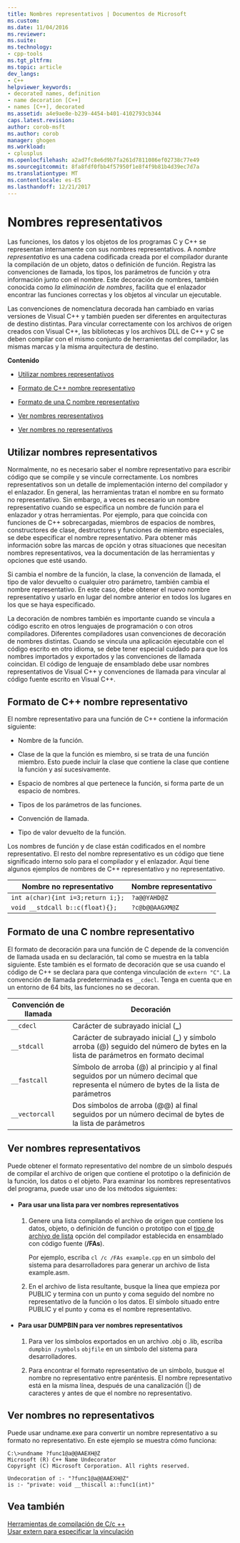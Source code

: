 ```yaml
---
title: Nombres representativos | Documentos de Microsoft
ms.custom: 
ms.date: 11/04/2016
ms.reviewer: 
ms.suite: 
ms.technology:
- cpp-tools
ms.tgt_pltfrm: 
ms.topic: article
dev_langs:
- C++
helpviewer_keywords:
- decorated names, definition
- name decoration [C++]
- names [C++], decorated
ms.assetid: a4e9ae8e-b239-4454-b401-4102793cb344
caps.latest.revision: 
author: corob-msft
ms.author: corob
manager: ghogen
ms.workload:
- cplusplus
ms.openlocfilehash: a2ad7fc8e6d9b7fa261d7811086ef02738c77e49
ms.sourcegitcommit: 8fa8fdf0fbb4f57950f1e8f4f9b81b4d39ec7d7a
ms.translationtype: MT
ms.contentlocale: es-ES
ms.lasthandoff: 12/21/2017
---
```

# <a name="decorated-names"></a>Nombres representativos
Las funciones, los datos y los objetos de los programas C y C++ se representan internamente con sus nombres representativos. A *nombre representativo* es una cadena codificada creada por el compilador durante la compilación de un objeto, datos o definición de función. Registra las convenciones de llamada, los tipos, los parámetros de función y otra información junto con el nombre. Este decoración de nombres, también conocida como *la eliminación de nombres*, facilita que el enlazador encontrar las funciones correctas y los objetos al vincular un ejecutable.  
  
 Las convenciones de nomenclatura decorada han cambiado en varias versiones de Visual C++ y también pueden ser diferentes en arquitecturas de destino distintas. Para vincular correctamente con los archivos de origen creados con Visual C++, las bibliotecas y los archivos DLL de C++ y C se deben compilar con el mismo conjunto de herramientas del compilador, las mismas marcas y la misma arquitectura de destino.  
  
 **Contenido**  
  
-   [Utilizar nombres representativos](#Using)  
  
-   [Formato de C++ nombre representativo](#Format)  
  
-   [Formato de una C nombre representativo](#FormatC)  
  
-   [Ver nombres representativos](#Viewing)  
  
-   [Ver nombres no representativos](#Undecorated)  
  
##  <a name="Using"></a>Utilizar nombres representativos  
 Normalmente, no es necesario saber el nombre representativo para escribir código que se compile y se vincule correctamente. Los nombres representativos son un detalle de implementación interno del compilador y el enlazador. En general, las herramientas tratan el nombre en su formato no representativo. Sin embargo, a veces es necesario un nombre representativo cuando se especifica un nombre de función para el enlazador y otras herramientas. Por ejemplo, para que coincida con funciones de C++ sobrecargadas, miembros de espacios de nombres, constructores de clase, destructores y funciones de miembro especiales, se debe especificar el nombre representativo. Para obtener más información sobre las marcas de opción y otras situaciones que necesitan nombres representativos, vea la documentación de las herramientas y opciones que esté usando.  
  
 Si cambia el nombre de la función, la clase, la convención de llamada, el tipo de valor devuelto o cualquier otro parámetro, también cambia el nombre representativo. En este caso, debe obtener el nuevo nombre representativo y usarlo en lugar del nombre anterior en todos los lugares en los que se haya especificado.  
  
 La decoración de nombres también es importante cuando se vincula a código escrito en otros lenguajes de programación o con otros compiladores. Diferentes compiladores usan convenciones de decoración de nombres distintas. Cuando se vincula una aplicación ejecutable con el código escrito en otro idioma, se debe tener especial cuidado para que los nombres importados y exportados y las convenciones de llamada coincidan. El código de lenguaje de ensamblado debe usar nombres representativos de Visual C++ y convenciones de llamada para vincular al código fuente escrito en Visual C++.  
  
##  <a name="Format"></a>Formato de C++ nombre representativo  
 El nombre representativo para una función de C++ contiene la información siguiente:  
  
-   Nombre de la función.  
  
-   Clase de la que la función es miembro, si se trata de una función miembro. Esto puede incluir la clase que contiene la clase que contiene la función y así sucesivamente.  
  
-   Espacio de nombres al que pertenece la función, si forma parte de un espacio de nombres.  
  
-   Tipos de los parámetros de las funciones.  
  
-   Convención de llamada.  
  
-   Tipo de valor devuelto de la función.  
  
 Los nombres de función y de clase están codificados en el nombre representativo. El resto del nombre representativo es un código que tiene significado interno solo para el compilador y el enlazador. Aquí tiene algunos ejemplos de nombres de C++ representativo y no representativo.  
  
|Nombre no representativo|Nombre representativo|  
|----------------------|--------------------|  
|`int a(char){int i=3;return i;};`|`?a@@YAHD@Z`|  
|`void __stdcall b::c(float){};`|`?c@b@@AAGXM@Z`|  
  
##  <a name="FormatC"></a>Formato de una C nombre representativo  
 El formato de decoración para una función de C depende de la convención de llamada usada en su declaración, tal como se muestra en la tabla siguiente. Este también es el formato de decoración que se usa cuando el código de C++ se declara para que contenga vinculación de `extern "C"`. La convención de llamada predeterminada es `__cdecl`. Tenga en cuenta que en un entorno de 64 bits, las funciones no se decoran.  
  
|Convención de llamada|Decoración|  
|------------------------|----------------|  
|`__cdecl`|Carácter de subrayado inicial (**_**)|  
|`__stdcall`|Carácter de subrayado inicial (**_**) y símbolo arroba (@) seguido del número de bytes en la lista de parámetros en formato decimal|  
|`__fastcall`|Símbolo de arroba (@) al principio y al final seguidos por un número decimal que representa el número de bytes de la lista de parámetros|  
|`__vectorcall`|Dos símbolos de arroba (@@) al final seguidos por un número decimal de bytes de la lista de parámetros|  
  
##  <a name="Viewing"></a>Ver nombres representativos  
 Puede obtener el formato representativo del nombre de un símbolo después de compilar el archivo de origen que contiene el prototipo o la definición de la función, los datos o el objeto. Para examinar los nombres representativos del programa, puede usar uno de los métodos siguientes:  
  
-   #### <a name="to-use-a-listing-to-view-decorated-names"></a>Para usar una lista para ver nombres representativos  
  
    1.  Genere una lista compilando el archivo de origen que contiene los datos, objeto, o definición de función o prototipo con el [tipo de archivo de lista](../../build/reference/fa-fa-listing-file.md) opción del compilador establecida en ensamblado con código fuente (**/FAs**).  
  
         Por ejemplo, escriba `cl /c /FAs example.cpp` en un símbolo del sistema para desarrolladores para generar un archivo de lista example.asm.  
  
    2.  En el archivo de lista resultante, busque la línea que empieza por PUBLIC y termina con un punto y coma seguido del nombre no representativo de la función o los datos. El símbolo situado entre PUBLIC y el punto y coma es el nombre representativo.  
  
-   #### <a name="to-use-dumpbin-to-view-decorated-names"></a>Para usar DUMPBIN para ver nombres representativos  
  
    1.  Para ver los símbolos exportados en un archivo .obj o .lib, escriba `dumpbin /symbols` `objfile` en un símbolo del sistema para desarrolladores.  
  
    2.  Para encontrar el formato representativo de un símbolo, busque el nombre no representativo entre paréntesis. El nombre representativo está en la misma línea, después de una canalización (&#124;) de caracteres y antes de que el nombre no representativo.  
  
##  <a name="Undecorated"></a>Ver nombres no representativos  
 Puede usar undname.exe para convertir un nombre representativo a su formato no representativo. En este ejemplo se muestra cómo funciona:  
  
```  
C:\>undname ?func1@a@@AAEXH@Z  
Microsoft (R) C++ Name Undecorator  
Copyright (C) Microsoft Corporation. All rights reserved.  
  
Undecoration of :- "?func1@a@@AAEXH@Z"  
is :- "private: void __thiscall a::func1(int)"  
```  
  
## <a name="see-also"></a>Vea también  
 [Herramientas de compilación de C/c ++](../../build/reference/c-cpp-build-tools.md)   
 [Usar extern para especificar la vinculación](../../cpp/using-extern-to-specify-linkage.md)